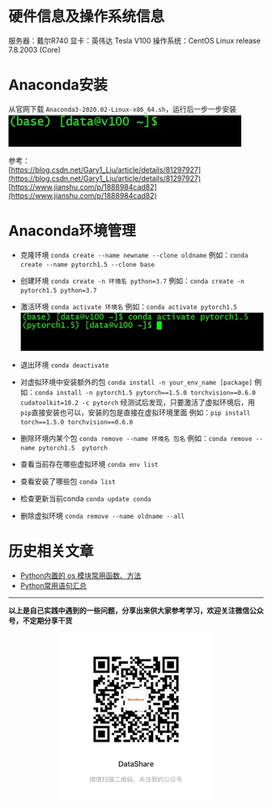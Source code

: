 # 硬件信息及操作系统信息
服务器：戴尔R740
显卡：英伟达 Tesla V100
操作系统：CentOS Linux release 7.8.2003 (Core)
# Anaconda安装
从官网下载 `Anaconda3-2020.02-Linux-x86_64.sh`，运行后一步一步安装
![安装成功界面](./image/6641583-fef60da1c790b3e7.webp)

参考：<br/>
[https://blog.csdn.net/Gary1_Liu/article/details/81297927](https://blog.csdn.net/Gary1_Liu/article/details/81297927)
[https://www.jianshu.com/p/1888984cad82](https://www.jianshu.com/p/1888984cad82)

# Anaconda环境管理
- 克隆环境
`conda create --name newname --clone oldname`
例如：`conda create --name pytorch1.5 --clone base`
- 创建环境
`conda create -n 环境名 python=3.7`
例如：`conda create -n pytorch1.5 python=3.7`
- 激活环境
`conda activate 环境名`
例如：`conda activate pytorch1.5`
![激活环境](./image/6641583-ad9a9f79d217566c.webp)

- 退出环境
`conda deactivate`
- 对虚拟环境中安装额外的包
`conda install -n your_env_name [package]`
例如：`conda install -n pytorch1.5 pytorch==1.5.0 torchvision==0.6.0 cudatoolkit=10.2 -c pytorch`
经测试后发现，只要激活了虚拟环境后，用`pip`直接安装也可以，安装的包是直接在虚拟环境里面
例如：`pip install torch==1.5.0 torchvision==0.6.0`
- 删除环境内某个包
`conda remove --name 环境名 包名`
例如：`conda remove --name pytorch1.5  pytorch`
- 查看当前存在哪些虚拟环境
`conda env list`
- 查看安装了哪些包
`conda list`
- 检查更新当前conda
`conda update conda`
- 删除虚拟环境
`conda remove --name oldname --all`

# 历史相关文章
- [Python内置的 os 模块常用函数、方法](https://www.jianshu.com/p/da3fb867471f)
- [Python常用语句汇总](https://www.jianshu.com/p/37f48c338fbd)

**************************************************************************
**以上是自己实践中遇到的一些问题，分享出来供大家参考学习，欢迎关注微信公众号，不定期分享干货**
<p align = "center">    
<img  src="../微信公众号.jpg" width="300" />
</p>

